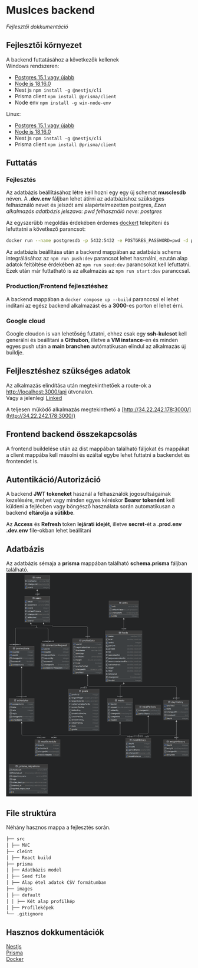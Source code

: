 

# Muslces backend
*Fejlesztői dokkumentáció*

## Fejlesztői környezet
A backend futtatásához a következők kellenek  
Windows rendszeren:

- [Postgres 15.1 vagy újabb](https://www.postgresql.org/download/)
- [Node js 18.16.0](https://nodejs.org/en/download)
- Nest js `npm install -g @nestjs/cli`
- Prisma client `npm install @prisma/client`
- Node env `npm install -g win-node-env`

Linux:
- [Postgres 15.1 vagy újabb](https://www.postgresql.org/download/)
- [Node js 18.16.0](https://nodejs.org/en/download)
- Nest js `npm install -g @nestjs/cli`
- Prisma client `npm install @prisma/client`

## Futtatás


### Fejlesztés
Az adatbázis beállításához létre kell hozni egy egy új schemat **musclesdb** néven. A **.dev.env** fáljban lehet átírni az adatbázishoz szükséges felhasználó nevet és jelszót ami alapértelmezetten postgres, *Ezen alkalmazás adatbázis jelszava: pwd felhasználó neve: postgres*

Az egyszerűbb megoldás érdekében érdemes [dockert](https://www.docker.com/products/docker-desktop/) telepíteni és lefuttatni a következő parancsot:
```bash  
docker run --name postgresdb -p 5432:5432 -e POSTGRES_PASSWORD=pwd -d postgres  
```

Az adatbázis beállítása után a backend mappában az adatbázis schema integrálásához az `npm run push:dev` parancsot lehet használni, ezután alap adatok feltöltése érdekében az `npm run seed:dev` parancsokat kell lefuttatni.  
Ezek után már futtatható is az alkalmazás az `npm run start:dev` paranccsal.

### Production/Frontend fejlesztéshez

A backend mappában a `docker compose up --build` paranccsal el lehet indítani az egész backend alkalmazást és a **3000**-es porton el lehet érni.

### Google cloud

Google cloudon is van lehetőség futtatni, ehhez csak egy **ssh-kulcsot** kell generálni és beállítani a **Githubon**, illetve a **VM instance**-en és minden egyes push után a **main branchen** autómatikusan elindul az alkalmazás új buildje.

## Feljlesztéshez szükséges adatok
Az alkalmazás elindítása után megtekinthetőek a route-ok a [http://localhost:3000/api](http://localhost:3000/api) útvonalon.  
Vagy a jelenlegi [Linked](http://34.22.242.178:3000/api)

A teljesen működő alkalmazás megtekinthető a [http://34.22.242.178:3000/](http://34.22.242.178:3000/)

## Frontend backend összekapcsolás
A frontend buildelése után az dist mappában található fáljokat és mappákat a client mappába kell másolni és ezáltal egybe lehet futtatni a backendet és frontendet is.


## Autentikáció/Autorizáció

A backend **JWT tokeneket** használ a felhasználók jogosultságainak kezelésére, melyet vagy minden egyes kéréskor **Bearer tokenént** kell küldeni a fejlécben vagy böngésző használata során automatikusan a backend **eltárolja a sütikbe**.

Az **Access** és **Refresh** token **lejárati idejét**, illetve **secret**-ét a **.prod.env** **.dev.env** file-okban lehet beállítani


## Adatbázis

Az adatbázis sémaja a **prisma** mappában található **schema.prisma** fáljban található.
<img src="../musclesdb.png">

## File struktúra

Néhány hasznos mappa a fejlesztés során.

```markdown  
├── src  
│ ├── MVC  
├── cleint  
│ ├── React build  
├── prisma  
│ ├── Adatbázis model  
│ ├── Seed file  
│ ├── Alap étel adatok CSV formátumban  
├── images  
│ ├── default  
│ │ ├── Két alap profilkép  
│ ├── Profileképek  
└── .gitignore  
```  

## Hasznos dokkumentációk
[Nestjs](https://docs.nestjs.com/)  
[Prisma](https://www.prisma.io/)  
[Docker](https://docs.docker.com/)
